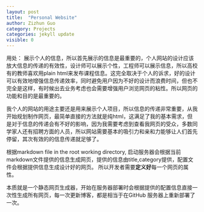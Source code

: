 ```yaml
---
layout: post
title:  "Personal Website"
author: Zizhun Guo
category: Projects
categories: jekyll update
visible: 0
---
```


用处：
展示个人的信息，所以首先展示的信息是最重要的，个人网站的设计应该放大信息的传递的有效性，设计师可以展示个性，工程师可以展示信息，所以高校有的教师喜欢用plain html来发布课程信息。这完全取决于个人的诉求，好的设计可以有效地增强信息传递效率，同时避免用户因为不好的设计而浪费时间，但也不完全是这样，有时候出去业务考虑也会需要增强用户浏览网页的粘性。所以网页的功能和目的是最重要的。

我个人的网站的用途主要还是用来展示个人项目，所以信息的传递非常重要，从我开始规划制作网页，最简单直接的方法就是纯html，这满足了我的基本需求，但是对于信息的传递会有不好的影响，因为我需要考虑到查看我网页的受众，多数同学家人还有招聘方面的人员，所以网站需要基本的吸引力和亲和力能够让人们首先停留，其次有效的的信息传递就足够了。

根据markdown file in the root working directory, 启动服务器会根据当前markdown文件提供的信息生成网页，提供的信息由title,category提供，配置文件会根据提供信息生成设计好的网页。
所以开发者需要**定义好**每一个网页的属性。

本质就是一个静态网页生成器，开始在服务器部署时会根据提供的配置信息直接一次性生成所有网页，每一次更新博客，都是相当于在GitHub 服务器上重新部署了一次。
